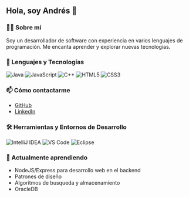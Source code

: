 ## Hola, soy Andrés 👋

### 👨‍💻 Sobre mí
Soy un desarrollador de software con experiencia en varios lenguajes de programación. Me encanta aprender y explorar nuevas tecnologías.

### 🚀 Lenguajes y Tecnologías
![Java](https://img.shields.io/badge/Java-ED8B00?style=for-the-badge&logo=java&logoColor=white)
![JavaScript](https://img.shields.io/badge/JavaScript-F7DF1E?style=for-the-badge&logo=javascript&logoColor=black)
![C++](https://img.shields.io/badge/C++-00599C?style=for-the-badge&logo=cplusplus&logoColor=white)
![HTML5](https://img.shields.io/badge/HTML5-E34F26?style=for-the-badge&logo=html5&logoColor=white)
![CSS3](https://img.shields.io/badge/CSS3-1572B6?style=for-the-badge&logo=css3&logoColor=white)

### 📫 Cómo contactarme
- [GitHub](https://github.com/andresarguelles)
- [LinkedIn](https://www.linkedin.com/in/andresarguellesg)

### 🛠️ Herramientas y Entornos de Desarrollo
![IntelliJ IDEA](https://img.shields.io/badge/IntelliJ%20IDEA-000000.svg?style=for-the-badge&logo=intellij-idea&logoColor=white)
![VS Code](https://img.shields.io/badge/VS%20Code-007ACC?style=for-the-badge&logo=visual-studio-code&logoColor=white)
![Eclipse](https://img.shields.io/badge/Eclipse-2C2255?style=for-the-badge&logo=eclipse&logoColor=white)

### 🌱 Actualmente aprendiendo
- NodeJS/Express para desarrollo web en el backend
- Patrones de diseño
- Algoritmos de busqueda y almacenamiento
- OracleDB

